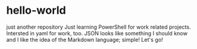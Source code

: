 # hello-world
just another repository
Just learning PowerShell for work related projects. Intersted in yaml for work, too. JSON looks like something I should know and I like the idea of the Markdown language; simple!
Let's go!

